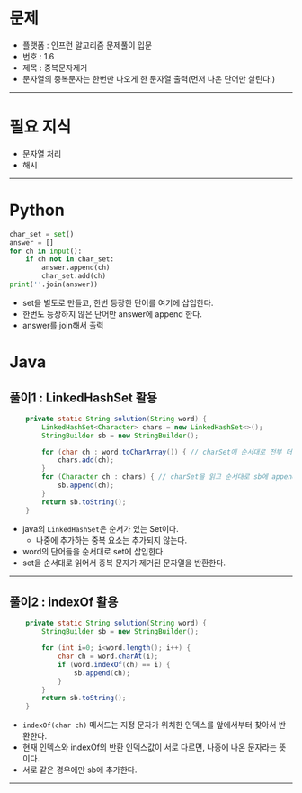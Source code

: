 # 문제
- 플랫폼 : 인프런 알고리즘 문제풀이 입문
- 번호 : 1.6
- 제목 : 중복문자제거
- 문자열의 중복문자는 한번만 나오게 한 문자열 출력(먼저 나온 단어만 살린다.)

---

# 필요 지식
- 문자열 처리
- 해시

---

# Python
```python
char_set = set()
answer = []
for ch in input():
    if ch not in char_set:
        answer.append(ch)
        char_set.add(ch)
print(''.join(answer))
```
- set을 별도로 만들고, 한번 등장한 단어를 여기에 삽입한다.
- 한번도 등장하지 않은 단어만 answer에 append 한다.
- answer를 join해서 출력

# Java
## 풀이1 : LinkedHashSet 활용
```java
    private static String solution(String word) {
        LinkedHashSet<Character> chars = new LinkedHashSet<>();
        StringBuilder sb = new StringBuilder();

        for (char ch : word.toCharArray()) { // charSet에 순서대로 전부 더 한다. 
            chars.add(ch);
        }
        for (Character ch : chars) { // charSet을 읽고 순서대로 sb에 append
            sb.append(ch);
        }
        return sb.toString();
    }
```
- java의 `LinkedHashSet`은 순서가 있는 Set이다.
  - 나중에 추가하는 중복 요소는 추가되지 않는다.
- word의 단어들을 순서대로 set에 삽입한다.
- set을 순서대로 읽어서 중복 문자가 제거된 문자열을 반환한다.

---

## 풀이2 : indexOf 활용
```java
    private static String solution(String word) {
        StringBuilder sb = new StringBuilder();

        for (int i=0; i<word.length(); i++) {
            char ch = word.charAt(i);
            if (word.indexOf(ch) == i) {
                sb.append(ch);
            }
        }
        return sb.toString();
    }
```
- `indexOf(char ch)` 메서드는 지정 문자가 위치한 인덱스를 앞에서부터 찾아서 반환한다.
- 현재 인덱스와 indexOf의 반환 인덱스값이 서로 다르면, 나중에 나온 문자라는 뜻이다.
- 서로 같은 경우에만 sb에 추가한다.

---
